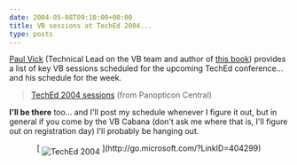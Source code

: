 ```yaml
---
date: 2004-05-08T09:10:00+00:00
title: VB sessions at TechEd 2004...
type: posts
---
```

[Paul Vick](http://www.panopticoncentral.net/) (Technical Lead on the VB team and author of [this book](http://www.amazon.com/exec/obidos/ASIN/0321169514/duncanmackenz-20)) provides a list of key VB sessions scheduled for the upcoming TechEd conference... and his schedule for the week.

<blockquote dir="ltr" style="MARGIN-RIGHT: 0px">
  <div class="postTitle">
    <a id="viewpost.ascx_TitleUrl" href="http://www.panopticoncentral.net/archive/2004/05/07/1048.aspx">TechEd 2004 sessions</a> (from Panopticon Central)
  </div>
</blockquote>

**I'll be there** too... and I'll post my schedule whenever I figure it out, but in general if you come by the VB Cabana (don't ask me where that is, I'll figure out on registration day) I'll probably be hanging out.

<p align="center">
  [ <img alt="TechEd 2004" hspace="0" src="http://msdn.microsoft.com/events/graphics/TechEd/G02538_BTN_120x60_bethere.gif" align="middle" border="0" /> ](http://go.microsoft.com/?LinkID=404299)
